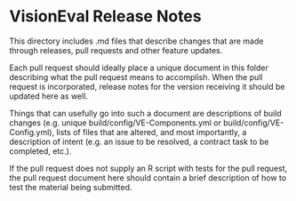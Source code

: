 VisionEval Release Notes
========================

This directory includes .md files that describe changes that are made
through releases, pull requests and other feature updates.

Each pull request should ideally place a unique document in this folder
describing what the pull request means to accomplish. When the pull request
is incorporated, release notes for the version receiving it should be
updated here as well.

Things that can usefully go into such a document are descriptions of
build changes (e.g. unique build/config/VE-Components.yml or
build/config/VE-Config.yml), lists of files that are altered, and
most importantly, a description of intent (e.g. an issue to be resolved,
a contract task to be completed, etc.).

If the pull request does not supply an R script with tests for the
pull request, the pull request document here should contain a brief
description of how to test the material being submitted.

